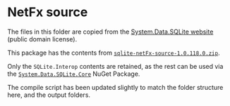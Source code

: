 # NetFx source

The files in this folder are copied from the [System.Data.SQLite website](https://system.data.sqlite.org/index.html/doc/trunk/www/downloads.wiki) (public domain license).

This package has the contents from [`sqlite-netFx-source-1.0.118.0.zip`](https://system.data.sqlite.org/downloads/1.0.118.0/sqlite-netFx-source-1.0.118.0.zip).

Only the `SQLite.Interop` contents are retained, as the rest can be used via the [`System.Data.SQLite.Core`](https://www.nuget.org/packages/System.Data.SQLite.Core/1.0.115.5) NuGet Package.

The compile script has been updated slightly to match the folder structure here, and the output folders.
